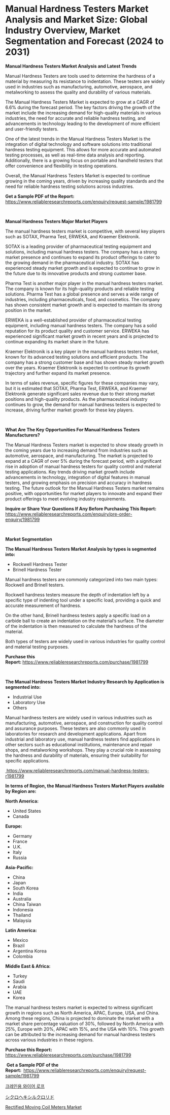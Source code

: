 <p><h1>Manual Hardness Testers Market Analysis and Market Size: Global Industry Overview, Market Segmentation and Forecast (2024 to 2031)</h1></p><p><strong>Manual Hardness Testers Market Analysis and Latest Trends</strong></p>
<p><p>Manual Hardness Testers are tools used to determine the hardness of a material by measuring its resistance to indentation. These testers are widely used in industries such as manufacturing, automotive, aerospace, and metalworking to assess the quality and durability of various materials.</p><p>The Manual Hardness Testers Market is expected to grow at a CAGR of 6.6% during the forecast period. The key factors driving the growth of the market include the increasing demand for high-quality materials in various industries, the need for accurate and reliable hardness testing, and advancements in technology leading to the development of more efficient and user-friendly testers.</p><p>One of the latest trends in the Manual Hardness Testers Market is the integration of digital technology and software solutions into traditional hardness testing equipment. This allows for more accurate and automated testing processes, as well as real-time data analysis and reporting. Additionally, there is a growing focus on portable and handheld testers that offer convenience and flexibility in testing operations.</p><p>Overall, the Manual Hardness Testers Market is expected to continue growing in the coming years, driven by increasing quality standards and the need for reliable hardness testing solutions across industries.</p></p>
<p><strong>Get a Sample PDF of the Report:&nbsp;</strong> <a href="https://www.reliableresearchreports.com/enquiry/request-sample/1981799">https://www.reliableresearchreports.com/enquiry/request-sample/1981799</a></p>
<p>&nbsp;</p>
<p><strong>Manual Hardness Testers Major Market Players</strong></p>
<p><p>The manual hardness testers market is competitive, with several key players such as SOTAX, Pharma Test, ERWEKA, and Kraemer Elektronik. </p><p>SOTAX is a leading provider of pharmaceutical testing equipment and solutions, including manual hardness testers. The company has a strong market presence and continues to expand its product offerings to cater to the growing demand in the pharmaceutical industry. SOTAX has experienced steady market growth and is expected to continue to grow in the future due to its innovative products and strong customer base.</p><p>Pharma Test is another major player in the manual hardness testers market. The company is known for its high-quality products and reliable testing solutions. Pharma Test has a global presence and serves a wide range of industries, including pharmaceuticals, food, and cosmetics. The company has shown consistent market growth and is expected to maintain its strong position in the market.</p><p>ERWEKA is a well-established provider of pharmaceutical testing equipment, including manual hardness testers. The company has a solid reputation for its product quality and customer service. ERWEKA has experienced significant market growth in recent years and is projected to continue expanding its market share in the future.</p><p>Kraemer Elektronik is a key player in the manual hardness testers market, known for its advanced testing solutions and efficient products. The company has a strong customer base and has shown steady market growth over the years. Kraemer Elektronik is expected to continue its growth trajectory and further expand its market presence.</p><p>In terms of sales revenue, specific figures for these companies may vary, but it is estimated that SOTAX, Pharma Test, ERWEKA, and Kraemer Elektronik generate significant sales revenue due to their strong market positions and high-quality products. As the pharmaceutical industry continues to grow, the demand for manual hardness testers is expected to increase, driving further market growth for these key players.</p></p>
<p>&nbsp;</p>
<p><strong>What Are The Key Opportunities For Manual Hardness Testers Manufacturers?</strong></p>
<p><p>The Manual Hardness Testers market is expected to show steady growth in the coming years due to increasing demand from industries such as automotive, aerospace, and manufacturing. The market is projected to expand at a CAGR of over 5% during the forecast period, with a significant rise in adoption of manual hardness testers for quality control and material testing applications. Key trends driving market growth include advancements in technology, integration of digital features in manual testers, and growing emphasis on precision and accuracy in hardness testing. The future outlook for the Manual Hardness Testers market remains positive, with opportunities for market players to innovate and expand their product offerings to meet evolving industry requirements.</p></p>
<p><strong>Inquire or Share Your Questions If Any Before Purchasing This Report:</strong> <a href="https://www.reliableresearchreports.com/enquiry/pre-order-enquiry/1981799">https://www.reliableresearchreports.com/enquiry/pre-order-enquiry/1981799</a></p>
<p>&nbsp;</p>
<p><strong>Market Segmentation</strong></p>
<p><strong>The Manual Hardness Testers Market Analysis by types is segmented into:</strong></p>
<p><ul><li>Rockwell Hardness Tester</li><li>Brinell Hardness Tester</li></ul></p>
<p><p>Manual hardness testers are commonly categorized into two main types: Rockwell and Brinell testers. </p><p>Rockwell hardness testers measure the depth of indentation left by a specific type of indenting tool under a specific load, providing a quick and accurate measurement of hardness. </p><p>On the other hand, Brinell hardness testers apply a specific load on a carbide ball to create an indentation on the material’s surface. The diameter of the indentation is then measured to calculate the hardness of the material. </p><p>Both types of testers are widely used in various industries for quality control and material testing purposes.</p></p>
<p><strong>Purchase this Report:&nbsp;</strong><a href="https://www.reliableresearchreports.com/purchase/1981799">https://www.reliableresearchreports.com/purchase/1981799</a></p>
<p>&nbsp;</p>
<p><strong>The Manual Hardness Testers Market Industry Research by Application is segmented into:</strong></p>
<p><ul><li>Industrial Use</li><li>Laboratory Use</li><li>Others</li></ul></p>
<p><p>Manual hardness testers are widely used in various industries such as manufacturing, automotive, aerospace, and construction for quality control and assurance purposes. These testers are also commonly used in laboratories for research and development applications. Apart from industrial and laboratory use, manual hardness testers find applications in other sectors such as educational institutions, maintenance and repair shops, and metalworking workshops. They play a crucial role in assessing the hardness and durability of materials, ensuring their suitability for specific applications.</p></p>
<p><a href="https://www.reliableresearchreports.com/manual-hardness-testers-r1981799">&nbsp;https://www.reliableresearchreports.com/manual-hardness-testers-r1981799</a></p>
<p><strong>In terms of Region, the Manual Hardness Testers Market Players available by Region are:</strong></p>
<p>
    <p> <strong> North America: </strong>
        <ul>
            <li>United States</li>
            <li>Canada</li>
        </ul>
        </p> 
    <p> <strong> Europe: </strong>
        <ul>
            <li>Germany</li>
            <li>France</li>
            <li>U.K.</li>
            <li>Italy</li>
            <li>Russia</li>
        </ul>
        </p> 
    <p> <strong> Asia-Pacific: </strong>
        <ul>
            <li>China</li>
            <li>Japan</li>
            <li>South Korea</li>
            <li>India</li>
            <li>Australia</li>
            <li>China Taiwan</li>
            <li>Indonesia</li>
            <li>Thailand</li>
            <li>Malaysia</li>
        </ul>
        </p> 
    <p> <strong> Latin America: </strong>
        <ul>
            <li>Mexico</li>
            <li>Brazil</li>
            <li>Argentina Korea</li>
            <li>Colombia</li>
        </ul>
        </p> 
    <p> <strong> Middle East & Africa: </strong>
        <ul>
            <li>Turkey</li>
            <li>Saudi</li>
            <li>Arabia</li>
            <li>UAE</li>
            <li>Korea</li>
        </ul>
    </p>
    </p>
<p><p>The manual hardness testers market is expected to witness significant growth in regions such as North America, APAC, Europe, USA, and China. Among these regions, China is projected to dominate the market with a market share percentage valuation of 30%, followed by North America with 25%, Europe with 20%, APAC with 15%, and the USA with 10%. This growth can be attributed to the increasing demand for manual hardness testers across various industries in these regions.</p></p>
<p><strong>Purchase this Report: </strong><a href="https://www.reliableresearchreports.com/purchase/1981799">https://www.reliableresearchreports.com/purchase/1981799</a></p>
<p>&nbsp;<strong>Get a Sample PDF of the Report:&nbsp;&nbsp;</strong><a href="https://www.reliableresearchreports.com/enquiry/request-sample/1981799">https://www.reliableresearchreports.com/enquiry/request-sample/1981799</a></p>
<p><strong></strong></p>
<p><p><a href="https://github.com/lzrvbyqzftro57/Market-Research-Report-List-2/blob/main/210795441600.md">크레인용 와이어 로프</a></p><p><a href="https://github.com/oqoeusbvpadwjs08/Market-Research-Report-List-1/blob/main/762629845670.md">シクロヘキシルクロリド</a></p><p><a href="https://github.com/RoccoManning/Market-Research-Report-List-4/blob/main/rectified-moving-coil-meters-market.md">Rectified Moving Coil Meters Market</a></p></p>